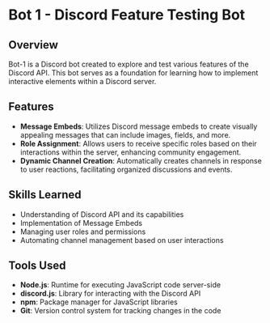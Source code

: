 # Bot 1 - Discord Feature Testing Bot

## Overview
Bot-1 is a Discord bot created to explore and test various features of the Discord API. This bot serves as a foundation for learning how to implement interactive elements within a Discord server.

## Features
- **Message Embeds**: Utilizes Discord message embeds to create visually appealing messages that can include images, fields, and more.
- **Role Assignment**: Allows users to receive specific roles based on their interactions within the server, enhancing community engagement.
- **Dynamic Channel Creation**: Automatically creates channels in response to user reactions, facilitating organized discussions and events.

## Skills Learned
- Understanding of Discord API and its capabilities
- Implementation of Message Embeds 
- Managing user roles and permissions
- Automating channel management based on user interactions

## Tools Used
- **Node.js**: Runtime for executing JavaScript code server-side
- **discord.js**: Library for interacting with the Discord API
- **npm**: Package manager for JavaScript libraries
- **Git**: Version control system for tracking changes in the code
